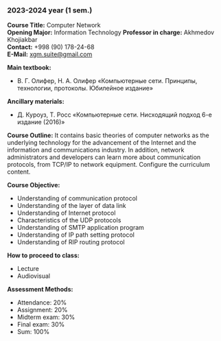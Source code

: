 ### 2023-2024 year (1 sem.)

**Course Title:** Computer Network  
**Opening Major:** Information Technology 
**Professor in charge:** Akhmedov Khojiakbar  
**Contact:** +998 (90) 178-24-68  
**E-Mail:** xgm.suite@gmail.com

**Main textbook:**
- В. Г. Олифер, Н. А. Олифер «Компьютерные сети. Принципы, технологии, протоколы. Юбилейное издание»

**Ancillary materials:**
- Д. Куроуз, Т. Росс «Компьютерные сети. Нисходящий подход 6-е издание (2016)»

**Course Outline:**
It contains basic theories of computer networks as the underlying technology for the advancement of the Internet and the information and communications industry. In addition, network administrators and developers can learn more about communication protocols, from TCP/IP to network equipment. Configure the curriculum content.

**Course Objective:**
- Understanding of communication protocol
- Understanding of the layer of data link
- Understanding of Internet protocol
- Characteristics of the UDP protocols
- Understanding of SMTP application program
- Understanding of IP path setting protocol
- Understanding of RIP routing protocol

**How to proceed to class:**
- Lecture
- Audiovisual

**Assessment Methods:**
- Attendance: 20%
- Assignment: 20%
- Midterm exam: 30%
- Final exam: 30%
- Sum: 100%
